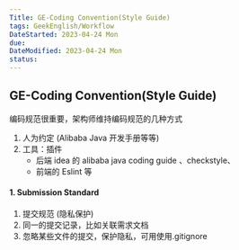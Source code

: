 ```yaml
---
Title: GE-Coding Convention(Style Guide)
tags: GeekEnglish/Workflow
DateStarted: 2023-04-24 Mon
due:
DateModified: 2023-04-24 Mon
status:
---
```


## GE-Coding Convention(Style Guide)

编码规范很重要，架构师维持编码规范的几种方式

1. 人为约定 (Alibaba Java 开发手册等等)
2. 工具：插件
   - 后端 idea 的 alibaba java coding guide 、checkstyle、
   - 前端的 Eslint 等

#### 1. Submission Standard

1. 提交规范 (隐私保护)
2. 同一的提交记录，比如关联需求文档
3. 忽略某些文件的提交，保护隐私，可用使用.gitignore

